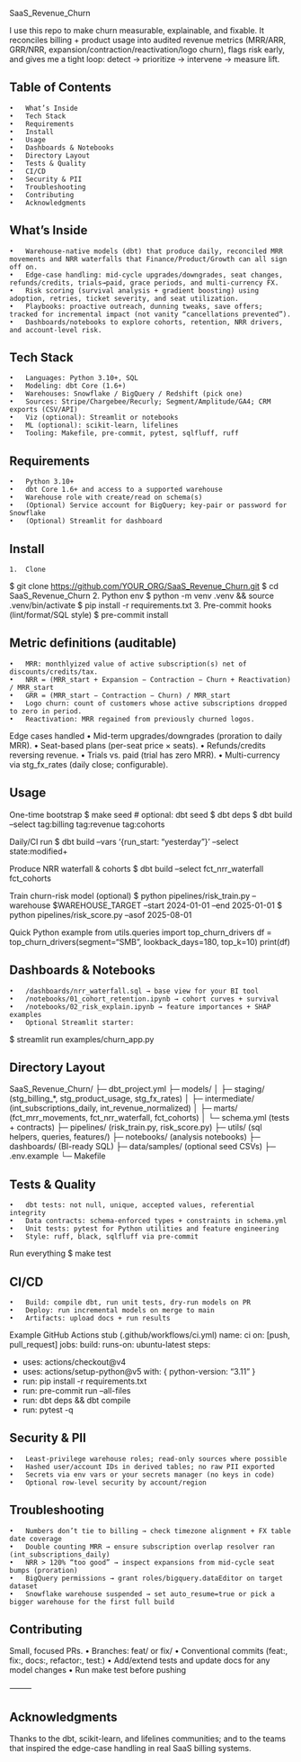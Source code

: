 SaaS_Revenue_Churn

I use this repo to make churn measurable, explainable, and fixable. It reconciles billing + product usage into audited revenue metrics (MRR/ARR, GRR/NRR, expansion/contraction/reactivation/logo churn), flags risk early, and gives me a tight loop: detect → prioritize → intervene → measure lift.


## Table of Contents
	•	What’s Inside
	•	Tech Stack
	•	Requirements
	•	Install
	•	Usage
	•	Dashboards & Notebooks
	•	Directory Layout
	•	Tests & Quality
	•	CI/CD
	•	Security & PII
	•	Troubleshooting
	•	Contributing
	•	Acknowledgments



## What’s Inside
	•	Warehouse-native models (dbt) that produce daily, reconciled MRR movements and NRR waterfalls that Finance/Product/Growth can all sign off on.
	•	Edge-case handling: mid-cycle upgrades/downgrades, seat changes, refunds/credits, trials→paid, grace periods, and multi-currency FX.
	•	Risk scoring (survival analysis + gradient boosting) using adoption, retries, ticket severity, and seat utilization.
	•	Playbooks: proactive outreach, dunning tweaks, save offers; tracked for incremental impact (not vanity “cancellations prevented”).
	•	Dashboards/notebooks to explore cohorts, retention, NRR drivers, and account-level risk.



## Tech Stack
	•	Languages: Python 3.10+, SQL
	•	Modeling: dbt Core (1.6+)
	•	Warehouses: Snowflake / BigQuery / Redshift (pick one)
	•	Sources: Stripe/Chargebee/Recurly; Segment/Amplitude/GA4; CRM exports (CSV/API)
	•	Viz (optional): Streamlit or notebooks
	•	ML (optional): scikit-learn, lifelines
	•	Tooling: Makefile, pre-commit, pytest, sqlfluff, ruff



## Requirements
	•	Python 3.10+
	•	dbt Core 1.6+ and access to a supported warehouse
	•	Warehouse role with create/read on schema(s)
	•	(Optional) Service account for BigQuery; key-pair or password for Snowflake
	•	(Optional) Streamlit for dashboard



## Install
	1.	Clone
$ git clone https://github.com/YOUR_ORG/SaaS_Revenue_Churn.git
$ cd SaaS_Revenue_Churn
	2.	Python env
$ python -m venv .venv && source .venv/bin/activate
$ pip install -r requirements.txt
	3.	Pre-commit hooks (lint/format/SQL style)
$ pre-commit install



## Metric definitions (auditable)
	•	MRR: monthlyized value of active subscription(s) net of discounts/credits/tax.
	•	NRR = (MRR_start + Expansion − Contraction − Churn + Reactivation) / MRR_start
	•	GRR = (MRR_start − Contraction − Churn) / MRR_start
	•	Logo churn: count of customers whose active subscriptions dropped to zero in period.
	•	Reactivation: MRR regained from previously churned logos.

Edge cases handled
	•	Mid-term upgrades/downgrades (proration to daily MRR).
	•	Seat-based plans (per-seat price × seats).
	•	Refunds/credits reversing revenue.
	•	Trials vs. paid (trial has zero MRR).
	•	Multi-currency via stg_fx_rates (daily close; configurable).
 ## Usage

One-time bootstrap
$ make seed                       # optional: dbt seed
$ dbt deps
$ dbt build –select tag:billing tag:revenue tag:cohorts

Daily/CI run
$ dbt build –vars ‘{run_start: “yesterday”}’ –select state:modified+

Produce NRR waterfall & cohorts
$ dbt build –select fct_nrr_waterfall fct_cohorts

Train churn-risk model (optional)
$ python pipelines/risk_train.py –warehouse $WAREHOUSE_TARGET –start 2024-01-01 –end 2025-01-01
$ python pipelines/risk_score.py –asof 2025-08-01

Quick Python example
from utils.queries import top_churn_drivers
df = top_churn_drivers(segment=“SMB”, lookback_days=180, top_k=10)
print(df)



## Dashboards & Notebooks
	•	/dashboards/nrr_waterfall.sql → base view for your BI tool
	•	/notebooks/01_cohort_retention.ipynb → cohort curves + survival
	•	/notebooks/02_risk_explain.ipynb → feature importances + SHAP examples
	•	Optional Streamlit starter:
$ streamlit run examples/churn_app.py



## Directory Layout

SaaS_Revenue_Churn/
├─ dbt_project.yml
├─ models/
│  ├─ staging/              (stg_billing_*, stg_product_usage, stg_fx_rates)
│  ├─ intermediate/         (int_subscriptions_daily, int_revenue_normalized)
│  ├─ marts/                (fct_mrr_movements, fct_nrr_waterfall, fct_cohorts)
│  └─ schema.yml            (tests + contracts)
├─ pipelines/               (risk_train.py, risk_score.py)
├─ utils/                   (sql helpers, queries, features/)
├─ notebooks/               (analysis notebooks)
├─ dashboards/              (BI-ready SQL)
├─ data/samples/            (optional seed CSVs)
├─ .env.example
└─ Makefile



## Tests & Quality
	•	dbt tests: not null, unique, accepted values, referential integrity
	•	Data contracts: schema-enforced types + constraints in schema.yml
	•	Unit tests: pytest for Python utilities and feature engineering
	•	Style: ruff, black, sqlfluff via pre-commit

Run everything
$ make test



## CI/CD
	•	Build: compile dbt, run unit tests, dry-run models on PR
	•	Deploy: run incremental models on merge to main
	•	Artifacts: upload docs + run results

Example GitHub Actions stub (.github/workflows/ci.yml)
name: ci
on: [push, pull_request]
jobs:
build:
runs-on: ubuntu-latest
steps:
- uses: actions/checkout@v4
- uses: actions/setup-python@v5
with: { python-version: “3.11” }
- run: pip install -r requirements.txt
- run: pre-commit run –all-files
- run: dbt deps && dbt compile
- run: pytest -q



## Security & PII
	•	Least-privilege warehouse roles; read-only sources where possible
	•	Hashed user/account IDs in derived tables; no raw PII exported
	•	Secrets via env vars or your secrets manager (no keys in code)
	•	Optional row-level security by account/region



## Troubleshooting
	•	Numbers don’t tie to billing → check timezone alignment + FX table date coverage
	•	Double counting MRR → ensure subscription overlap resolver ran (int_subscriptions_daily)
	•	NRR > 120% “too good” → inspect expansions from mid-cycle seat bumps (proration)
	•	BigQuery permissions → grant roles/bigquery.dataEditor on target dataset
	•	Snowflake warehouse suspended → set auto_resume=true or pick a bigger warehouse for the first full build



## Contributing

Small, focused PRs.
	•	Branches: feat/ or fix/
	•	Conventional commits (feat:, fix:, docs:, refactor:, test:)
	•	Add/extend tests and update docs for any model changes
	•	Run make test before pushing


⸻

## Acknowledgments

Thanks to the dbt, scikit-learn, and lifelines communities; and to the teams that inspired the edge-case handling in real SaaS billing systems.

